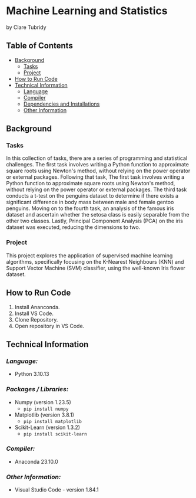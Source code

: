 # Machine Learning and Statistics
by Clare Tubridy

## Table of Contents
* [Background](#background)
    * [Tasks](#tasks)
    * [Project](#project)
* [How to Run Code](#how-to-run-code)
* [Technical Information](#technical-information)
    * [Language](#language)
    * [Compiler](#compiler)
    * [Dependencies and Installations](#dependencies-and-installations)
    * [Other Information](#other-information)

## Background
### Tasks
In this collection of tasks, there are a series of programming and statistical challenges. The first task involves writing a Python function to approximate square roots using Newton's method, without relying on the power operator or external packages. Following that task, The first task involves writing a Python function to approximate square roots using Newton's method, without relying on the power operator or external packages. The third task conducts a t-test on the penguins dataset to determine if there exists a significant difference in body mass between male and female gentoo penguins. Moving on to the fourth task, an analysis of the famous iris dataset and ascertain whether the setosa class is easily separable from the other two classes. Lastly, Principal Component Analysis (PCA) on the iris dataset was executed, reducing the dimensions to two.

### Project
This project explores the application of supervised machine learning algorithms, specifically focusing on the K-Nearest Neighbours (KNN) and Support Vector Machine (SVM) classifier, using the well-known Iris flower dataset.

## How to Run Code
1. Install Ananconda.
2. Install VS Code.
3. Clone Repository.
4. Open repository in VS Code.

## **Technical Information**
### ***Language:***
- Python 3.10.13

### ***Packages / Libraries:***
- Numpy (version 1.23.5)
    - <code>pip install numpy</code>
- Matplotlib (version 3.8.1)
    - <code>pip install matplotlib</code>
- Scikit-Learn (version 1.3.2)
    - <code>pip install scikit-learn</code>

### ***Compiler:***
- Anaconda 23.10.0

### ***Other Information:***
  * Visual Studio Code - version 1.84.1